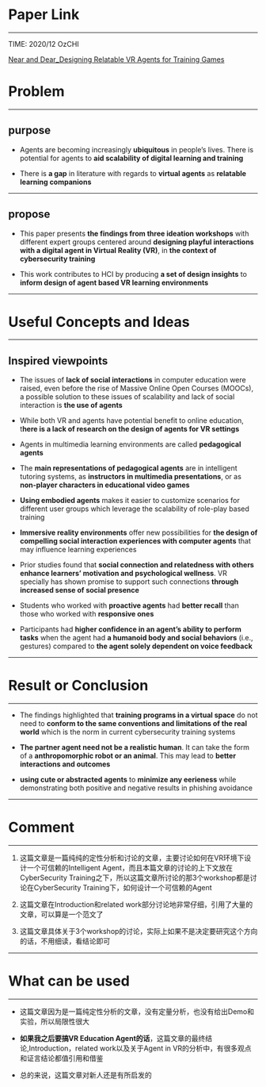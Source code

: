 # Paper Link
---

TIME: 2020/12 OzCHI

[Near and Dear_Designing Relatable VR Agents for Training Games](https://doi.org/10.1145/3441000.3441007)


# Problem
---

## purpose

- Agents are becoming increasingly **ubiquitous** in people’s lives. There is potential for agents to **aid scalability of digital learning and training**

- There is **a gap** in literature with regards to **virtual agents** as **relatable learning companions**
---

## propose

- This paper presents **the findings from three ideation workshops** with different expert groups centered around **designing playful interactions with a digital agent in Virtual Reality (VR)**, in **the context of cybersecurity training**

- This work contributes to HCI by producing **a set of design insights** to **inform design of agent based VR learning environments**
---

# Useful Concepts and Ideas
---

## Inspired viewpoints

- The issues of **lack of social interactions** in computer education were raised, even before the rise of Massive Online Open Courses (MOOCs), a possible solution to these issues of scalability and lack of social interaction is **the use of agents**

- While both VR and agents have potential benefit to online education, t**here is a lack of research on the design of agents for VR settings**

- Agents in multimedia learning environments are called **pedagogical agents**

- The **main representations of pedagogical agents** are in intelligent tutoring systems, as **instructors in multimedia presentations**, or as **non-player characters in educational video games**

- **Using embodied agents** makes it easier to customize scenarios for different user groups which leverage the scalability of role-play based training

- **Immersive reality environments** offer new possibilities for **the design of compelling social interaction experiences with computer agents** that may influence learning experiences

- Prior studies found that **social connection and relatedness with others enhance learners’ motivation and psychological wellness**. VR specially has shown promise to support such connections **through increased sense of social presence**

- Students who worked with **proactive agents** had **better recall** than those who worked with **responsive ones**

- Participants had **higher confidence in an agent’s ability to perform tasks** when the agent had **a humanoid body and social behaviors** (i.e., gestures) compared to **the agent solely dependent on voice feedback**
---

# Result or Conclusion
---

- The findings highlighted that **training programs in a virtual space** do not need to **conform to the same conventions and limitations of the real world** which is the norm in current cybersecurity training systems

- **The partner agent need not be a realistic human**. It can take the form of a **anthropomorphic robot or an animal**. This may lead to **better interactions and outcomes**

- **using cute or abstracted agents** to **minimize any eerieness** while demonstrating both positive and negative results in phishing avoidance
---

# Comment
---

1. 这篇文章是一篇纯纯的定性分析和讨论的文章，主要讨论如何在VR环境下设计一个可信赖的Intelligent Agent，而且本篇文章的讨论的上下文放在CyberSecurity Training之下，所以这篇文章所讨论的那3个workshop都是讨论在CyberSecurity Training下，如何设计一个可信赖的Agent

2. 这篇文章在Introduction和related work部分讨论地非常仔细，引用了大量的文章，可以算是一个范文了

3. 这篇文章具体关于3个workshop的讨论，实际上如果不是决定要研究这个方向的话，不用细读，看结论即可
---

# What can be used
---

- 这篇文章因为是一篇纯定性分析的文章，没有定量分析，也没有给出Demo和实验，所以局限性很大

- **如果我之后要搞VR Education Agent的话**，这篇文章的最终结论,Introduction，related work以及关于Agent in VR的分析中，有很多观点和证言结论都值引用和借鉴

- 总的来说，这篇文章对新人还是有所启发的